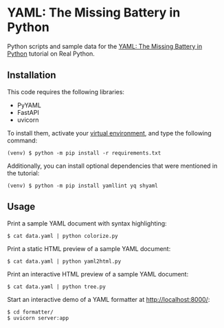 # YAML: The Missing Battery in Python

Python scripts and sample data for the [YAML: The Missing Battery in Python](https://realpython.com/mandelbrot-set-python) tutorial on Real Python.

## Installation

This code requires the following libraries:

- PyYAML
- FastAPI
- uvicorn

To install them, activate your [virtual environment](https://realpython.com/python-virtual-environments-a-primer/), and type the following command:

```shell
(venv) $ python -m pip install -r requirements.txt
```

Additionally, you can install optional dependencies that were mentioned in the tutorial:

```shell
(venv) $ python -m pip install yamllint yq shyaml
```

## Usage

Print a sample YAML document with syntax highlighting:

```console
$ cat data.yaml | python colorize.py
```

Print a static HTML preview of a sample YAML document:

```console
$ cat data.yaml | python yaml2html.py
```

Print an interactive HTML preview of a sample YAML document:

```console
$ cat data.yaml | python tree.py
```

Start an interactive demo of a YAML formatter at <http://localhost:8000/>:

```console
$ cd formatter/
$ uvicorn server:app
```

